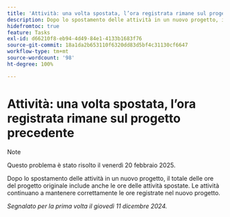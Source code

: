 ```yaml
---
title: 'Attività: una volta spostata, l’ora registrata rimane sul progetto precedente'
description: Dopo lo spostamento delle attività in un nuovo progetto, il totale delle ore del progetto originale include anche le ore delle attività spostate. Le attività continuano a mantenere correttamente le ore registrate nel nuovo progetto.
hidefromtoc: true
feature: Tasks
exl-id: d66210f8-eb94-4d49-84e1-4133b1683f76
source-git-commit: 18a1da2b653110f6320dd83d5bf4c31130cf6647
workflow-type: tm+mt
source-wordcount: '98'
ht-degree: 100%

---
```


# Attività: una volta spostata, l’ora registrata rimane sul progetto precedente

>[!NOTE]
>
>Questo problema è stato risolto il venerdì 20 febbraio 2025.

Dopo lo spostamento delle attività in un nuovo progetto, il totale delle ore del progetto originale include anche le ore delle attività spostate. Le attività continuano a mantenere correttamente le ore registrate nel nuovo progetto.

_Segnalato per la prima volta il giovedì 11 dicembre 2024._
